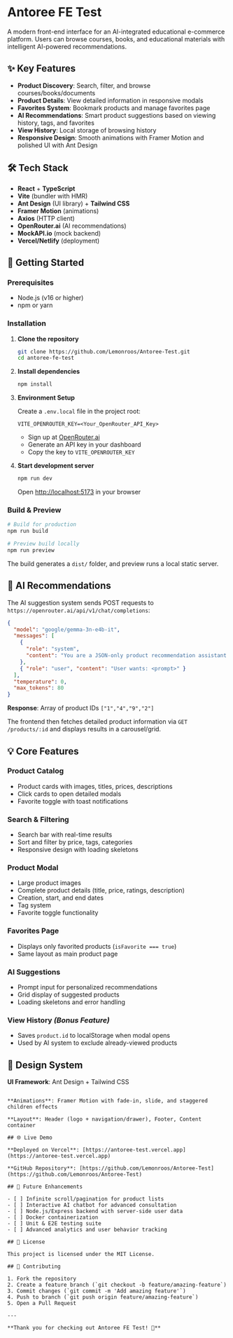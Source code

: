 # Antoree FE Test

A modern front-end interface for an AI-integrated educational e-commerce platform. Users can browse courses, books, and educational materials with intelligent AI-powered recommendations.

## ✨ Key Features

- **Product Discovery**: Search, filter, and browse courses/books/documents
- **Product Details**: View detailed information in responsive modals
- **Favorites System**: Bookmark products and manage favorites page
- **AI Recommendations**: Smart product suggestions based on viewing history, tags, and favorites
- **View History**: Local storage of browsing history
- **Responsive Design**: Smooth animations with Framer Motion and polished UI with Ant Design

## 🛠️ Tech Stack

- **React** + **TypeScript**
- **Vite** (bundler with HMR)
- **Ant Design** (UI library) + **Tailwind CSS**
- **Framer Motion** (animations)
- **Axios** (HTTP client)
- **OpenRouter.ai** (AI recommendations)
- **MockAPI.io** (mock backend)
- **Vercel/Netlify** (deployment)

## 🚀 Getting Started

### Prerequisites

- Node.js (v16 or higher)
- npm or yarn

### Installation

1. **Clone the repository**

   ```bash
   git clone https://github.com/Lemonroos/Antoree-Test.git
   cd antoree-fe-test
   ```

2. **Install dependencies**

   ```bash
   npm install
   ```

3. **Environment Setup**

   Create a `.env.local` file in the project root:

   ```env
   VITE_OPENROUTER_KEY=<Your_OpenRouter_API_Key>
   ```

   - Sign up at [OpenRouter.ai](https://openrouter.ai)
   - Generate an API key in your dashboard
   - Copy the key to `VITE_OPENROUTER_KEY`

4. **Start development server**

   ```bash
   npm run dev
   ```

   Open [http://localhost:5173](http://localhost:5173) in your browser

### Build & Preview

```bash
# Build for production
npm run build

# Preview build locally
npm run preview
```

The build generates a `dist/` folder, and preview runs a local static server.

## 🤖 AI Recommendations

The AI suggestion system sends POST requests to `https://openrouter.ai/api/v1/chat/completions`:

```json
{
  "model": "google/gemma-3n-e4b-it",
  "messages": [
    {
      "role": "system",
      "content": "You are a JSON-only product recommendation assistant..."
    },
    { "role": "user", "content": "User wants: <prompt>" }
  ],
  "temperature": 0,
  "max_tokens": 80
}
```

**Response**: Array of product IDs `["1","4","9","2"]`

The frontend then fetches detailed product information via `GET /products/:id` and displays results in a carousel/grid.

## 💡 Core Features

### Product Catalog

- Product cards with images, titles, prices, descriptions
- Click cards to open detailed modals
- Favorite toggle with toast notifications

### Search & Filtering

- Search bar with real-time results
- Sort and filter by price, tags, categories
- Responsive design with loading skeletons

### Product Modal

- Large product images
- Complete product details (title, price, ratings, description)
- Creation, start, and end dates
- Tag system
- Favorite toggle functionality

### Favorites Page

- Displays only favorited products (`isFavorite === true`)
- Same layout as main product page

### AI Suggestions

- Prompt input for personalized recommendations
- Grid display of suggested products
- Loading skeletons and error handling

### View History _(Bonus Feature)_

- Saves `product.id` to localStorage when modal opens
- Used by AI system to exclude already-viewed products

## 🎨 Design System

**UI Framework**: Ant Design + Tailwind CSS

```

**Animations**: Framer Motion with fade-in, slide, and staggered children effects

**Layout**: Header (logo + navigation/drawer), Footer, Content container

## 🌐 Live Demo

**Deployed on Vercel**: [https://antoree-test.vercel.app](https://antoree-test.vercel.app)

**GitHub Repository**: [https://github.com/Lemonroos/Antoree-Test](https://github.com/Lemonroos/Antoree-Test)

## 🔮 Future Enhancements

- [ ] Infinite scroll/pagination for product lists
- [ ] Interactive AI chatbot for advanced consultation
- [ ] Node.js/Express backend with server-side user data
- [ ] Docker containerization
- [ ] Unit & E2E testing suite
- [ ] Advanced analytics and user behavior tracking

## 📄 License

This project is licensed under the MIT License.

## 🤝 Contributing

1. Fork the repository
2. Create a feature branch (`git checkout -b feature/amazing-feature`)
3. Commit changes (`git commit -m 'Add amazing feature'`)
4. Push to branch (`git push origin feature/amazing-feature`)
5. Open a Pull Request

---

**Thank you for checking out Antoree FE Test! 🚀**
```
